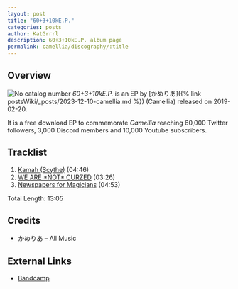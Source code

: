 ```yaml
---
layout: post
title: "60+3+10kE.P."
categories: posts
author: KatGrrrl
description: 60+3+10kE.P. album page
permalink: camellia/discography/:title
---
```


## Overview

![No catalog number](/assets/images/camellia/albums/60+3+10kEP.png)
*60+3+10kE.P.* is an EP by [かめりあ]({% link postsWiki/_posts/2023-12-10-camellia.md %}) (Camellia) released on 2019-02-20.

It is a free download EP to commemorate *Camellia* reaching 60,000 Twitter followers, 3,000 Discord members and 10,000 Youtube subscribers.

## Tracklist

1. [Kamah (Scythe)](#) (04:46)
2. [WE ARE \*NOT\* CURZED](#) (03:26)
3. [Newspapers for Magicians](#) (04:53)

Total Length: 13:05

## Credits

* かめりあ – All Music

## External Links

* [Bandcamp](https://cametek.bandcamp.com/album/60-3-10ke-p)
